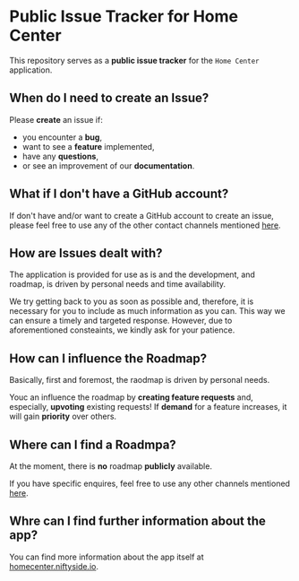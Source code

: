 # Public Issue Tracker for Home Center

This repository serves as a **public issue tracker** for the `Home Center` application.

## When do I need to create an Issue?

Please **create** an issue if:
- you encounter a **bug**,
- want to see a **feature** implemented,
- have any **questions**,
- or see an improvement of our **documentation**.

## What if I don't have a GitHub account?

If don't have and/or want to create a GitHub account to create an issue, please feel free to use any of the other contact channels mentioned [here](https://homecenter.niftyside.io/about).

## How are Issues dealt with?

The application is provided for use as is and the development, and roadmap, is driven by personal needs and time availability.

We try getting back to you as soon as possible and, therefore, it is necessary for you to include as much information as you can. This way we can ensure a timely and targeted response.
However, due to aforementioned consteaints, we kindly ask for your patience.

## How can I influence the Roadmap?

Basically, first and foremost, the raodmap is driven by personal needs.

Youc an influence the roadmap by **creating feature requests** and, especially, **upvoting** existing requests!
If **demand** for a feature increases, it will gain **priority** over others.

## Where can I find a Roadmpa?

At the moment, there is **no** roadmap **publicly** available.

If you have specific enquires, feel free to use any other channels mentioned [here](https://homecenter.niftyside.io/about).

## Whre can I find further information about the app?

You can find more information about the app itself at [homecenter.niftyside.io](https://homecenter.niftyside.io).
